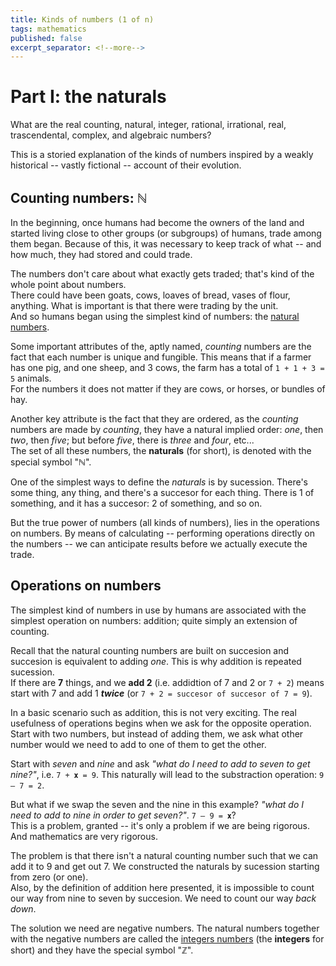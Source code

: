 ```yaml
---
title: Kinds of numbers (1 of n)
tags: mathematics
published: false
excerpt_separator: <!--more-->
---
```


# Part I: the naturals

What are the real counting, natural, integer, rational, irrational, real, trascendental, complex, and algebraic numbers?

This is a storied explanation of the kinds of numbers inspired by a weakly historical -- vastly fictional -- account of their evolution.

<!--more-->

## Counting numbers: ℕ

In the beginning, once humans had become the owners of the land and started living close to other groups (or subgroups) of humans, trade among them began. Because of this, it was necessary to keep track of what -- and how much, they had stored and could trade.

The numbers don't care about what exactly gets traded; that's kind of the whole point about numbers.  
There could have been goats, cows, loaves of bread, vases of flour, anything. What is important is that there were trading by the unit.  
And so humans began using the simplest kind of numbers: the [natural numbers](https://en.wikipedia.org/wiki/Natural_number).

Some important attributes of the, aptly named, _counting_ numbers are the fact that each number is unique and fungible. This means that if a farmer has one pig, and one sheep, and 3 cows, the farm has a total of `1 + 1 + 3 = 5` animals.  
For the numbers it does not matter if they are cows, or horses, or bundles of hay.

Another key attribute is the fact that they are ordered, as the _counting_ numbers are made by _counting_, they have a natural implied order: _one_, then _two_, then _five_; but before _five_, there is _three_ and _four_, etc...  
The set of all these numbers, the __naturals__ (for short), is denoted with the special symbol "ℕ".

One of the simplest ways to define the _naturals_ is by sucession. There's some thing, any thing, and there's a succesor for each thing. There is 1 of something, and it has a succesor: 2 of something, and so on.

But the true power of numbers (all kinds of numbers), lies in the operations on numbers. By means of calculating -- performing operations directly on the numbers -- we can anticipate results before we actually execute the trade.


## Operations on numbers

The simplest kind of numbers in use by humans are associated with the simplest operation on numbers: addition; quite simply an extension of counting.

Recall that the natural counting numbers are built on succesion and succesion is equivalent to adding _one_. This is why addition is repeated sucession.  
If there are __7__ things, and we __add 2__ (i.e. addidtion of 7 and 2 or `7 + 2`) means start with 7 and add 1 ___twice___ (or `7 + 2 = succesor of succesor of 7 = 9`).

In a basic scenario such as addition, this is not very exciting. The real usefulness of operations begins when we ask for the opposite operation. Start with two numbers, but instead of adding them, we ask what other number would we need to add to one of them to get the other.

Start with _seven_ and _nine_ and ask _"what do I need to add to seven to get nine?"_, i.e. `7 + 𝐱 = 9`. This naturally will lead to the substraction operation: `9 – 7 = 2`.

But what if we swap the seven and the nine in this example? _"what do I need to add to nine in order to get seven?"_. `7 – 9 = 𝐱`?  
This is a problem, granted -- it's only a problem if we are being rigorous. And mathematics are very rigorous.

The problem is that there isn't a natural counting number such that we can add it to 9 and get out 7. We constructed the naturals by sucession starting from zero (or one).  
Also, by the definition of addition here presented, it is impossible to count our way from nine to seven by succesion. We need to count our way _back down_.

The solution we need are negative numbers. The natural numbers together with the negative numbers are called the [integers numbers](https://en.wikipedia.org/wiki/Integer) (the __integers__ for short) and they have the special symbol "ℤ".

